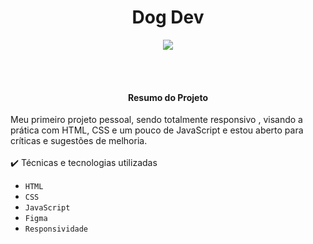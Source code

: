<h1 align="center"> Dog Dev </h1>
<p align="center">
<img loading="lazy" src="http://img.shields.io/static/v1?label=STATUS&message=%20CONCLUIDO&color=GREEN&style=for-the-badge"/>
</p>
<br>
<br>
<h4 align="center">Resumo do Projeto</h4>
Meu primeiro projeto pessoal, sendo totalmente responsivo , visando a prática com HTML, CSS e um pouco de JavaScript e
estou aberto para críticas e sugestões de melhoria.
<br>
<br>
✔️ Técnicas e tecnologias utilizadas

- ``HTML``
- ``CSS``
- ``JavaScript``
- ``Figma``
- ``Responsividade``

